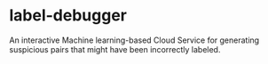 # label-debugger
 An interactive Machine learning-based Cloud Service for generating suspicious pairs that might have been incorrectly labeled.

